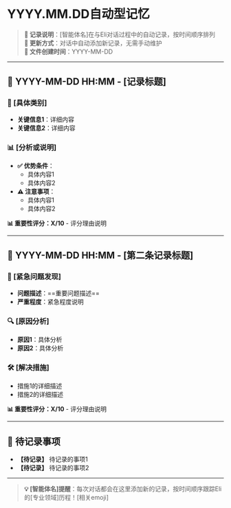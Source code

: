 # YYYY.MM.DD自动型记忆

> **📝 记录说明**：[智能体名]在与Eli对话过程中的自动记录，按时间顺序排列  
> **🔄 更新方式**：对话中自动添加新记录，无需手动维护  
> **📅 文件创建时间**：YYYY-MM-DD

---

## 📝 YYYY-MM-DD HH:MM - [记录标题]

### 🎯 [具体类别]
* **关键信息1**：详细内容
* **关键信息2**：详细内容

### 📊 [分析或说明]
* **✅ 优势条件**：
  * 具体内容1
  * 具体内容2
* **⚠️ 注意事项**：
  * 具体内容1
  * 具体内容2

**📊 重要性评分：X/10** - 评分理由说明

---

## 📝 YYYY-MM-DD HH:MM - [第二条记录标题]

### 🚨 [紧急问题发现]
* **问题描述**：==重要问题描述==
* **严重程度**：紧急程度说明

### 🔍 [原因分析]
* **原因1**：具体分析
* **原因2**：具体分析

### 🛠️ [解决措施]
* 措施1的详细描述
* 措施2的详细描述

**📊 重要性评分：X/10** - 评分理由说明

---

## 🔄 待记录事项

* **【待记录】** 待记录的事项1
* **【待记录】** 待记录的事项2

---

> **💡 [智能体名]提醒**：每次对话都会在这里添加新的记录，按时间顺序跟踪Eli的[专业领域]历程！[相关emoji] 